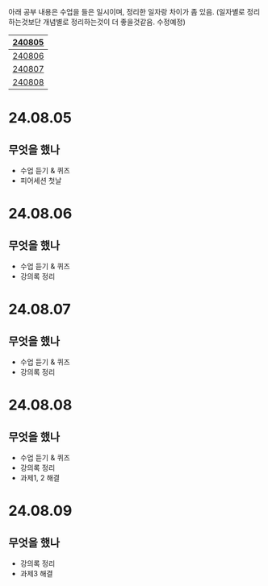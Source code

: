 아래 공부 내용은 수업을 들은 일시이며, 정리한 일자랑 차이가 좀 있음.
(일자별로 정리하는것보단 개념별로 정리하는것이 더 좋을것같음. 수정예정)

| [240805](240805) |
| ---------------- |
| [240806](240806) |
| [240807](240807) |
| [240808](240808) |
# 24.08.05
## 무엇을 했나 
- 수업 듣기 & 퀴즈
- 피어세션 첫날
# 24.08.06
## 무엇을 했나 
- 수업 듣기 & 퀴즈
- 강의록 정리
# 24.08.07
## 무엇을 했나 
- 수업 듣기 & 퀴즈
- 강의록 정리
# 24.08.08
## 무엇을 했나 
- 수업 듣기 & 퀴즈
- 강의록 정리
- 과제1, 2 해결
# 24.08.09
## 무엇을 했나 
- 강의록 정리
- 과제3 해결